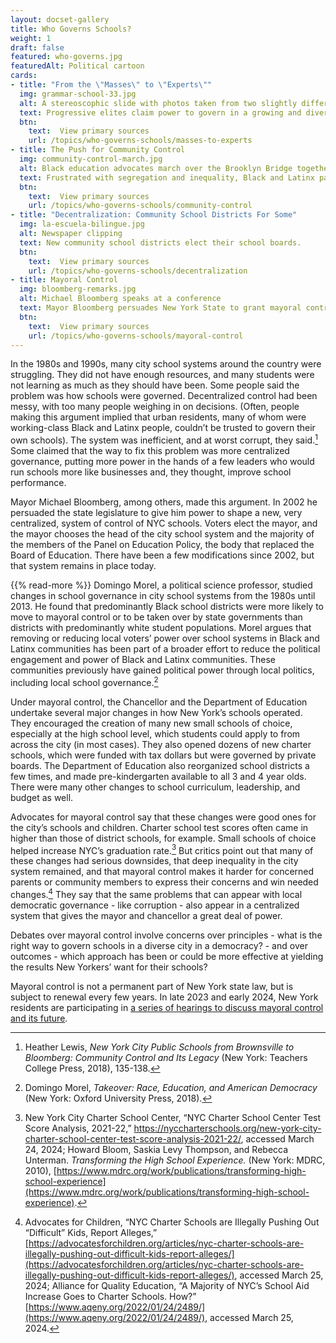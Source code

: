 ```yaml
---
layout: docset-gallery
title: Who Governs Schools?
weight: 1
draft: false
featured: who-governs.jpg
featuredAlt: Political cartoon
cards:
- title: "From the \"Masses\" to \"Experts\"" 
  img: grammar-school-33.jpg
  alt: A stereoscophic slide with photos taken from two slightly different angles shows around 100 schoolgirls seated in a large auditorium with several women teachers in the background.
  text: Progressive elites claim power to govern in a growing and diverse city.
  btn:
    text:  View primary sources
    url: /topics/who-governs-schools/masses-to-experts
- title: The Push for Community Control
  img: community-control-march.jpg
  alt: Black education advocates march over the Brooklyn Bridge together, arms linked. A large sign reads,"Self-Determination for Black Communities, Youth Against War & Fascism"
  text: Frustrated with segregation and inequality, Black and Latinx parents push for community control. 
  btn:
    text:  View primary sources
    url: /topics/who-governs-schools/community-control
- title: "Decentralization: Community School Districts For Some"
  img: la-escuela-bilingue.jpg
  alt: Newspaper clipping
  text: New community school districts elect their school boards. 
  btn:
    text:  View primary sources
    url: /topics/who-governs-schools/decentralization
- title: Mayoral Control
  img: bloomberg-remarks.jpg
  alt: Michael Bloomberg speaks at a conference
  text: Mayor Bloomberg persuades New York State to grant mayoral control of the city's schools. 
  btn:
    text:  View primary sources
    url: /topics/who-governs-schools/mayoral-control
---
```


In the 1980s and 1990s, many city school systems around the country were struggling. They did not have enough resources, and many students were not learning as much as they should have been. Some people said the problem was how schools were governed. Decentralized control had been messy, with too many people weighing in on decisions. (Often, people making this argument implied that urban residents, many of whom were working-class Black and Latinx people, couldn’t be trusted to govern their own schools). The system was inefficient, and at worst corrupt, they said.[^1] Some claimed that the way to fix this problem was more centralized governance, putting more power in the hands of a few leaders who would run schools more like businesses and, they thought, improve school performance. 

Mayor Michael Bloomberg, among others, made this argument. In 2002 he persuaded the state legislature to give him power to shape a new, very centralized, system of control of NYC schools. Voters elect the mayor, and the mayor chooses the head of the city school system and the majority of the members of the Panel on Education Policy, the body that replaced the Board of Education. There have been a few modifications since 2002, but that system remains in place today. 

{{% read-more %}}
Domingo Morel, a political science professor, studied changes in school governance in city school systems from the 1980s until 2013. He found that predominantly Black school districts were more likely to move to mayoral control or to be taken over by state governments than districts with predominantly white student populations. Morel argues that removing or reducing local voters’ power over school systems in Black and Latinx communities has been part of a broader effort to reduce the political engagement and power of Black and Latinx communities. These communities previously have gained political power through local politics, including local school governance.[^2]

Under mayoral control, the Chancellor and the Department of Education undertake several major changes in how New York’s schools operated. They encouraged the creation of many new small schools of choice, especially at the high school level, which students could apply to from across the city (in most cases). They also opened dozens of new charter schools, which were funded with tax dollars but were governed by private boards. The Department of Education also reorganized school districts a few times, and made pre-kindergarten available to all 3 and 4 year olds. There were many other changes to school curriculum, leadership, and budget as well. 

Advocates for mayoral control say that these changes were good ones for the city’s schools and children. Charter school test scores often came in higher than those of district schools, for example. Small schools of choice helped increase NYC’s graduation rate.[^3] But critics point out that many of these changes had serious downsides, that deep inequality in the city system remained, and that mayoral control makes it harder for concerned parents or community members to express their concerns and win needed changes.[^4] They say that the same problems that can appear with local democratic governance - like corruption - also appear in a centralized system that gives the mayor and chancellor a great deal of power. 

Debates over mayoral control involve concerns over principles - what is the right way to govern schools in a diverse city in a democracy? - and over outcomes - which approach has been or could be more effective at yielding the results New Yorkers’ want for their schools?

Mayoral control is not a permanent part of New York state law, but is subject to renewal every few years. In late 2023 and early 2024, New York residents are participating in [a series of hearings to discuss mayoral control and its future](https://www.nysed.gov/new-york-city-mayoral-control-hearings). 

[^1]: Heather Lewis, *New York City Public Schools from Brownsville to Bloomberg: Community Control and Its Legacy* (New York: Teachers College Press, 2018), 135-138.

[^2]: Domingo Morel, *Takeover: Race, Education, and American Democracy* (New York: Oxford University Press, 2018). 

[^3]: New York City Charter School Center, “NYC Charter School Center Test Score Analysis, 2021-22,” https://nyccharterschools.org/new-york-city-charter-school-center-test-score-analysis-2021-22/, accessed March 24, 2024; Howard Bloom, Saskia Levy Thompson, and Rebecca Unterman. *Transforming the High School Experience.* (New York: MDRC, 2010), [https://www.mdrc.org/work/publications/transforming-high-school-experience](https://www.mdrc.org/work/publications/transforming-high-school-experience). 

[^4]: Advocates for Children, “NYC Charter Schools are Illegally Pushing Out “Difficult” Kids, Report Alleges,” [https://advocatesforchildren.org/articles/nyc-charter-schools-are-illegally-pushing-out-difficult-kids-report-alleges/](https://advocatesforchildren.org/articles/nyc-charter-schools-are-illegally-pushing-out-difficult-kids-report-alleges/), accessed March 25, 2024; Alliance for Quality Education, “A Majority of NYC’s School Aid Increase Goes to Charter Schools. How?” [https://www.aqeny.org/2022/01/24/2489/](https://www.aqeny.org/2022/01/24/2489/), accessed March 25, 2024. 
